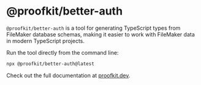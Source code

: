 # @proofkit/better-auth

`@proofkit/better-auth` is a tool for generating TypeScript types from FileMaker database schemas, making it easier to work with FileMaker data in modern TypeScript projects.

Run the tool directly from the command line:

```bash
npx @proofkit/better-auth@latest
```

Check out the full documentation at [proofkit.dev](https://proofkit.dev/docs/better-auth).
